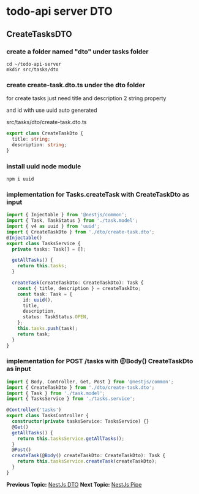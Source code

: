 # todo-api server DTO

## CreateTasksDTO

### create a folder named "dto" under tasks folder

```shell
cd ~/todo-api-server
mkdir src/tasks/dto
```
### create create-task.dto.ts under the dto folder

for create tasks just need title and description 2 string property

and id with use uuid auto generated

src/tasks/dto/create-task.dto.ts
```typescript
export class CreateTaskDto {
  title: string;
  description: string;
}
```

### install uuid node module

```shell
npm i uuid
```
### implementation for Tasks.createTask with CreateTaskDto as input

```typescript
import { Injectable } from '@nestjs/common';
import { Task, TaskStatus } from './task.model';
import { v4 as uuid } from 'uuid';
import { CreateTaskDto } from './dto/create-task.dto';
@Injectable()
export class TasksService {
  private tasks: Task[] = [];

  getAllTasks() {
    return this.tasks;
  }

  createTask(createTaskDto: CreateTaskDto): Task {
    const { title, description } = createTaskDto;
    const task: Task = {
      id: uuid(),
      title,
      description,
      status: TaskStatus.OPEN,
    };
    this.tasks.push(task);
    return task;
  }
}

```

### implementation for POST /tasks with @Body() CreateTaskDto as input

```typescript
import { Body, Controller, Get, Post } from '@nestjs/common';
import { CreateTaskDto } from './dto/create-task.dto';
import { Task } from './task.model';
import { TasksService } from './tasks.service';

@Controller('tasks')
export class TasksController {
  constructor(private tasksService: TasksService) {}
  @Get()
  getAllTasks() {
    return this.tasksService.getAllTasks();
  }
  @Post()
  createTask(@Body() createTaskDto: CreateTaskDto): Task {
    return this.tasksService.createTask(createTaskDto);
  }
}
```

**Previous Topic:** [NestJs DTO](dto/README.md "NestJs DTO")
**Next Topic:** [NestJs Pipe](nestjs-pipe/README.md "NestJs Pipe")